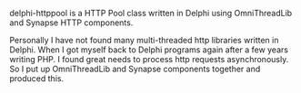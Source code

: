 delphi-httppool is a HTTP Pool class written in Delphi using OmniThreadLib and Synapse HTTP components.

Personally I have not found many multi-threaded http libraries written in Delphi. When I got myself back to Delphi programs again after a few years writing PHP. I found great needs to process http requests asynchronously. So I put up OmniThreadLib and Synapse components together and produced this.
